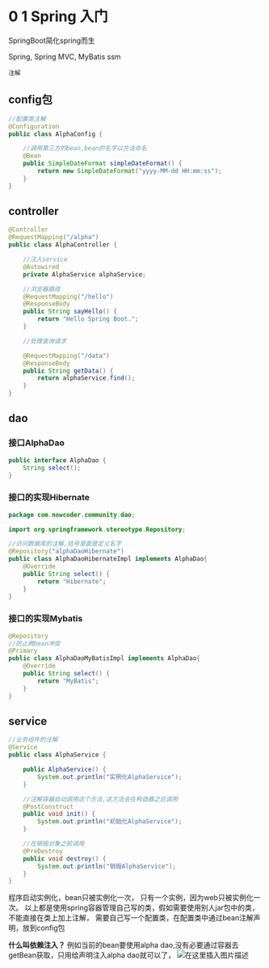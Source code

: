 # 0 1 Spring 入门
SpringBoot简化spring而生

Spring, Spring MVC, MyBatis ssm



`注解`

## config包
```java
//配置类注解
@Configuration
public class AlphaConfig {

    //调用第三方的bean,bean的名字以方法命名
    @Bean
    public SimpleDateFormat simpleDateFormat() {
        return new SimpleDateFormat("yyyy-MM-dd HH:mm:ss");
    }
}
```
## controller 
```java
@Controller
@RequestMapping("/alpha")
public class AlphaController {

    //注入service
    @Autowired
    private AlphaService alphaService;

    //浏览器路径
    @RequestMapping("/hello")
    @ResponseBody
    public String sayHello() {
        return "Hello Spring Boot.";
    }

    //处理查询请求

    @RequestMapping("/data")
    @ResponseBody
    public String getData() {
        return alphaService.find();
    }
}
```
## dao
### 接口AlphaDao
```java
public interface AlphaDao {
    String select();
}
```
### 接口的实现Hibernate 
```java
package com.nowcoder.community.dao;

import org.springframework.stereotype.Repository;

//访问数据库的注解,括号里面是定义名字
@Repository("alphaDaoHibernate")
public class AlphaDaoHibernateImpl implements AlphaDao{
    @Override
    public String select() {
        return "Hibernate";
    }
}
```

### 接口的实现Mybatis 
```java
@Repository
//防止两bean冲突
@Primary
public class AlphaDaoMyBatisImpl implements AlphaDao{
    @Override
    public String select() {
        return "MyBatis";
    }
}
```




## service 
```java
//业务组件的注解
@Service
public class AlphaService {

    public AlphaService() {
        System.out.println("实例化AlphaService");
    }

    //注解容器自动调用这个方法,这方法会在构造器之后调用
    @PostConstruct
    public void init() {
        System.out.println("初始化AlphaService");
    }

    //在销毁对象之前调用
    @PreDestroy
    public void destroy() {
        System.out.println("销毁AlphaService");
    }
}
```
程序启动实例化，bean只被实例化一次， 只有一个实例，因为web只被实例化一次。 
以上都是使用spring容器管理自己写的类，假如需要使用别人jar包中的类，不能直接在类上加上注解， 需要自己写一个配置类，在配置类中通过bean注解声明，放到config包

**什么叫依赖注入？** 
例如当前的bean要使用alpha dao,没有必要通过容器去getBean获取，只用给声明注入alpha dao就可以了，
![在这里插入图片描述](https://gitee.com/RichardCheng_5ecf/cloudimage/raw/master/img/20210521010223886.png)

